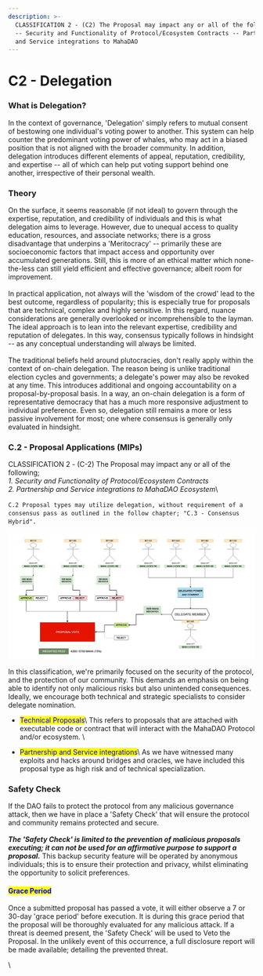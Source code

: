 ```yaml
---
description: >-
  CLASSIFICATION 2 - (C2) The Proposal may impact any or all of the following; 
  -- Security and Functionality of Protocol/Ecosystem Contracts -- Partnership
  and Service integrations to MahaDAO
---
```


# C2 - Delegation

### What is Delegation?

In the context of governance, 'Delegation' simply refers to mutual consent of bestowing one individual's voting power to another. This system can help counter the predominant voting power of whales, who may act in a biased position that is not aligned with the broader community. In addition, delegation introduces different elements of appeal, reputation, credibility, and expertise -- all of which can help put voting support behind one another, irrespective of their personal wealth.&#x20;

### Theory

On the surface, it seems reasonable (if not ideal) to govern through the expertise, reputation, and credibility of individuals and this is what delegation aims to leverage. However, due to unequal access to quality education, resources, and associate networks; there is a gross disadvantage that underpins a 'Meritocracy' -- primarily these are socioeconomic factors that impact access and opportunity over accumulated generations. Still, this is more of an ethical matter which none-the-less can still yield efficient and effective governance; albeit room for improvement. \
\
In practical application, not always will the 'wisdom of the crowd' lead to the best outcome, regardless of popularity; this is especially true for proposals that are technical, complex and highly sensitive. In this regard, nuance considerations are generally overlooked or incomprehensible to the layman. The ideal approach is to lean into the relevant expertise, credibility and reputation of delegates. In this way, consensus typically follows in hindsight -- as any conceptual understanding will always be limited.\
\
The traditional beliefs held around plutocracies, don't really apply within the context of on-chain delegation. The reason being is unlike traditional election cycles and governments; a delegate's power may also be revoked at any time. This introduces additional and ongoing accountability on a proposal-by-proposal basis. In a way, an on-chain delegation is a form of representative democracy that has a much more responsive adjustment to individual preference. Even so, delegation still remains a more or less passive involvement for most; one where consensus is generally only evaluated in hindsight.

### C.2 - Proposal Applications (MIPs)

CLASSIFICATION 2 - (C-2) The Proposal may impact any or all of the following; \
_1. Security and Functionality of Protocol/Ecosystem Contracts_\
_2. Partnership and Service integrations to MahaDAO Ecosystem_\


`C.2 Proposal types may utilize delegation, without requirement of a consensus pass as outlined in the follow chapter; "C.3 - Consensus Hybrid".`

![MahaDAO Delegate System](../../.gitbook/assets/image.png)

In this classification, we're primarily focused on the security of the protocol, and the protection of our community. This demands an emphasis on being able to identify not only malicious risks but also unintended consequences. Ideally, we encourage both technical and strategic specialists to consider delegate nomination.&#x20;

* <mark style="color:blue;">Technical Proposals</mark>\ <mark style="color:blue;"></mark>This refers to proposals that are attached with executable code or contract that will interact with the MahaDAO Protocol and/or ecosystem. \

* <mark style="color:blue;">Partnership and Service integrations</mark>\ <mark style="color:blue;"></mark>As we have witnessed many exploits and hacks around bridges and oracles, we have included this proposal type as high risk and of technical specialization.&#x20;



### Safety Check

If the DAO fails to protect the protocol from any malicious governance attack, then we have in place a 'Safety Check' that will ensure the protocol and community remains protected and secure. \
\
_**The 'Safety Check' is limited to the prevention of malicious proposals executing; it can not be used for an affirmative purpose to support a proposal.**_ This backup security feature will be operated by anonymous individuals; this is to ensure their protection and privacy, whilst eliminating the opportunity to solicit preferences.

#### <mark style="color:blue;">Grace Period</mark>

Once a submitted proposal has passed a vote, it will either observe a 7 or 30-day 'grace period' before execution. It is during this grace period that the proposal will be thoroughly evaluated for any malicious attack. If a threat is deemed present, the 'Safety Check' will be used to Veto the Proposal. In the unlikely event of this occurrence, a full disclosure report will be made available; detailing the prevented threat.   &#x20;

\
